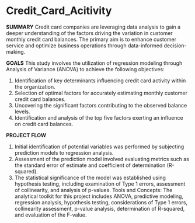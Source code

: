 # Credit_Card_Acitivity

**SUMMARY**
Credit card companies are leveraging data analysis to gain a deeper understanding of the factors driving the variation in customer monthly credit card balances. The primary aim is to enhance customer service and optimize business operations through data-informed decision-making.

**GOALS**
This study involves the utilization of regression modeling through Analysis of Variance (ANOVA) to achieve the following objectives:

1) Identification of key determinants influencing credit card activity within the organization.
2) Selection of optimal factors for accurately estimating monthly customer credit card balances.
3) Uncovering the significant factors contributing to the observed balance levels.
4) Identification and analysis of the top five factors exerting an influence on credit card balances.

**PROJECT FLOW**
1) Initial identification of potential variables was performed by subjecting prediction models to regression analysis.
2) Assessment of the prediction model involved evaluating metrics such as the standard error of estimate and coefficient of determination (R-squared).
3) The statistical significance of the model was established using hypothesis testing, including examination of Type 1 errors, assessment of collinearity, and analysis of p-values.
Tools and Concepts:
The analytical toolkit for this project includes ANOVA, predictive modeling, regression analysis, hypothesis testing, considerations of Type 1 errors, collinearity assessment, p-value analysis, determination of R-squared, and evaluation of the F-value.
